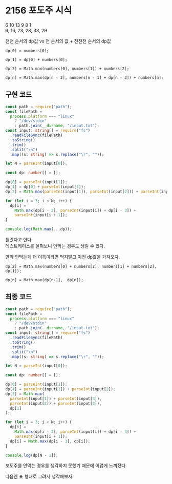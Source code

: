 # 2156 포도주 시식

6 10 13 9 8 1  
6, 16, 23, 28, 33, 29

전전 순서의 dp값 vs 전 순서의 값 + 전전전 순서의 dp값

```
dp[0] = numbers[0];

dp[1] = dp[0] + numbers[0];

dp[2] = Math.max(numbers[0], numbers[1]) + numbers[2];

dp[n] = Math.max(dp[n - 2], numbers[n - 1] + dp[n - 3]) + numbers[n];
```

## 구현 코드

```typescript
const path = require("path");
const filePath =
  process.platform === "linux"
    ? "/dev/stdin"
    : path.join(__dirname, "/input.txt");
const input: string[] = require("fs")
  .readFileSync(filePath)
  .toString()
  .trim()
  .split("\n")
  .map((s: string) => s.replace("\r", ""));

let N = parseInt(input[0]);

const dp: number[] = [];

dp[0] = parseInt(input[1]);
dp[1] = dp[0] + parseInt(input[2]);
dp[2] = Math.max(parseInt(input[1]), parseInt(input[2])) + parseInt(input[3]);

for (let i = 3; i < N; i++) {
  dp[i] =
    Math.max(dp[i - 2], parseInt(input[i]) + dp[i - 3]) +
    parseInt(input[i + 1]);
}

console.log(Math.max(...dp));
```

틀렸다고 한다.  
테스트케이스를 살펴보니 안먹는 경우도 생길 수 있다.

만약 안먹는게 더 이득이라면 먹지말고 이전 dp값을 가져오자.

```
dp[2] = Math.max(numbers[0] + numbers[2], numbers[1] + numbers[2], dp[1]);

dp[n] = Math.max(dp[n-1],  dp[n]);
```

## 최종 코드

```typescript
const path = require("path");
const filePath =
  process.platform === "linux"
    ? "/dev/stdin"
    : path.join(__dirname, "/input.txt");
const input: string[] = require("fs")
  .readFileSync(filePath)
  .toString()
  .trim()
  .split("\n")
  .map((s: string) => s.replace("\r", ""));

let N = parseInt(input[0]);

const dp: number[] = [];

dp[0] = parseInt(input[1]);
dp[1] = parseInt(input[1]) + parseInt(input[2]);
dp[2] = Math.max(
  parseInt(input[1]) + parseInt(input[3]),
  parseInt(input[2]) + parseInt(input[3]),
  dp[1]
);

for (let i = 3; i < N; i++) {
  dp[i] =
    Math.max(dp[i - 2], parseInt(input[i]) + dp[i - 3]) +
    parseInt(input[i + 1]);
  dp[i] = Math.max(dp[i - 1], dp[i]);
}

console.log(dp[N - 1]);
```

포도주를 안먹는 경우를 생각하지 못했기 때문에 어렵게 느껴졌다.

다음엔 표 형태로 그려서 생각해보자.
